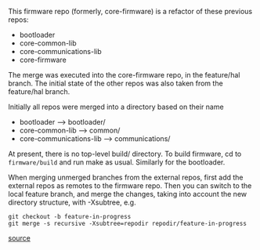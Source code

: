 This firmware repo (formerly, core-firmware) is a refactor of these previous repos:

- bootloader
- core-common-lib
- core-communications-lib
- core-firmware

The merge was executed into the core-firmware repo, in the feature/hal branch. The initial state of the other repos was also taken from the feature/hal branch.

Initially all repos were merged into a directory based on their name

- bootloader --> bootloader/
- core-common-lib --> common/
- core-communications-lib -->  communications/

At present, there is no top-level build/ directory. To build firmware, cd to 
`firmware/build` and run make as usual. Similarly for the bootloader.

When merging unmerged branches from the external repos, first add the external repos as
remotes to the firmware repo. Then you can switch to the local feature branch, and merge
the changes, taking into account the new directory structure, with -Xsubtree, e.g.

```
git checkout -b feature-in-progress
git merge -s recursive -Xsubtree=repodir repodir/feature-in-progress
```
[source](http://saintgimp.org/2013/01/22/merging-two-git-repositories-into-one-repository-without-losing-file-history/)

